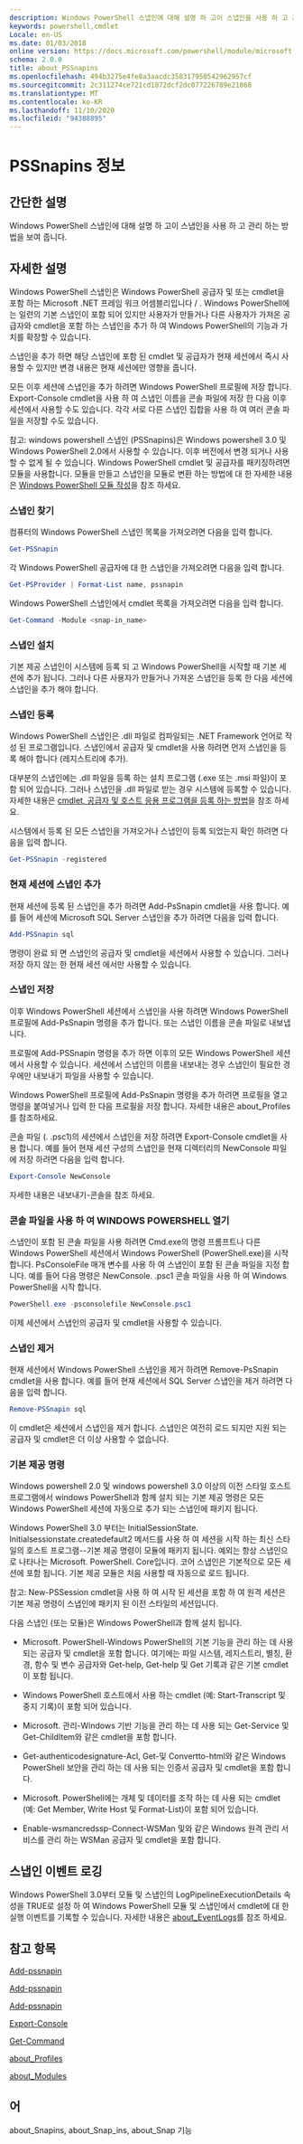 ```yaml
---
description: Windows PowerShell 스냅인에 대해 설명 하 고이 스냅인을 사용 하 고 관리 하는 방법을 보여 줍니다.
keywords: powershell,cmdlet
Locale: en-US
ms.date: 01/03/2018
online version: https://docs.microsoft.com/powershell/module/microsoft.powershell.core/about/about_pssnapins?view=powershell-5.1&WT.mc_id=ps-gethelp
schema: 2.0.0
title: about_PSSnapins
ms.openlocfilehash: 494b3275e4fe8a3aacdc358317950542962957cf
ms.sourcegitcommit: 2c311274ce721cd1072dcf2dc077226789e21868
ms.translationtype: MT
ms.contentlocale: ko-KR
ms.lasthandoff: 11/10/2020
ms.locfileid: "94388895"
---
```

# <a name="about-pssnapins"></a>PSSnapins 정보

## <a name="short-description"></a>간단한 설명

Windows PowerShell 스냅인에 대해 설명 하 고이 스냅인을 사용 하 고 관리 하는 방법을 보여 줍니다.

## <a name="long-description"></a>자세한 설명

Windows PowerShell 스냅인은 Windows PowerShell 공급자 및 또는 cmdlet을 포함 하는 Microsoft .NET 프레임 워크 어셈블리입니다 \/ . Windows PowerShell에는 일련의 기본 스냅인이 포함 되어 있지만 사용자가 만들거나 다른 사용자가 가져온 공급자와 cmdlet을 포함 하는 스냅인을 추가 하 여 Windows PowerShell의 기능과 가치를 확장할 수 있습니다.

스냅인을 추가 하면 해당 스냅인에 포함 된 cmdlet 및 공급자가 현재 세션에서 즉시 사용할 수 있지만 변경 내용은 현재 세션에만 영향을 줍니다.

모든 이후 세션에 스냅인을 추가 하려면 Windows PowerShell 프로필에 저장 합니다. Export-Console cmdlet을 사용 하 여 스냅인 이름을 콘솔 파일에 저장 한 다음 이후 세션에서 사용할 수도 있습니다. 각각 서로 다른 스냅인 집합을 사용 하 여 여러 콘솔 파일을 저장할 수도 있습니다.

참고: windows powershell 스냅인 (PSSnapins)은 Windows powershell 3.0 및 Windows PowerShell 2.0에서 사용할 수 있습니다. 이후 버전에서 변경 되거나 사용할 수 없게 될 수 있습니다. Windows PowerShell cmdlet 및 공급자를 패키징하려면 모듈을 사용합니다. 모듈을 만들고 스냅인을 모듈로 변환 하는 방법에 대 한 자세한 내용은 [Windows PowerShell 모듈 작성](/powershell/scripting/developer/module/writing-a-windows-powershell-module)을 참조 하세요.

### <a name="finding-snap-ins"></a>스냅인 찾기

컴퓨터의 Windows PowerShell 스냅인 목록을 가져오려면 다음을 입력 합니다.

```powershell
Get-PSSnapin
```

각 Windows PowerShell 공급자에 대 한 스냅인을 가져오려면 다음을 입력 합니다.

```powershell
Get-PSProvider | Format-List name, pssnapin
```

Windows PowerShell 스냅인에서 cmdlet 목록을 가져오려면 다음을 입력 합니다.

```powershell
Get-Command -Module <snap-in_name>
```

### <a name="installing-a-snap-in"></a>스냅인 설치

기본 제공 스냅인이 시스템에 등록 되 고 Windows PowerShell을 시작할 때 기본 세션에 추가 됩니다. 그러나 다른 사용자가 만들거나 가져온 스냅인을 등록 한 다음 세션에 스냅인을 추가 해야 합니다.

### <a name="registering-a-snap-in"></a>스냅인 등록

Windows PowerShell 스냅인은 .dll 파일로 컴파일되는 .NET Framework 언어로 작성 된 프로그램입니다. 스냅인에서 공급자 및 cmdlet을 사용 하려면 먼저 스냅인을 등록 해야 합니다 (레지스트리에 추가).

대부분의 스냅인에는 .dll 파일을 등록 하는 설치 프로그램 (.exe 또는 .msi 파일)이 포함 되어 있습니다. 그러나 스냅인을 .dll 파일로 받는 경우 시스템에 등록할 수 있습니다. 자세한 내용은 [cmdlet, 공급자 및 호스트 응용 프로그램을 등록 하는 방법](/previous-versions//ms714644(v=vs.85))을 참조 하세요.

시스템에서 등록 된 모든 스냅인을 가져오거나 스냅인이 등록 되었는지 확인 하려면 다음을 입력 합니다.

```powershell
Get-PSSnapin -registered
```

### <a name="adding-the-snap-in-to-the-current-session"></a>현재 세션에 스냅인 추가

현재 세션에 등록 된 스냅인을 추가 하려면 Add-PsSnapin cmdlet을 사용 합니다. 예를 들어 세션에 Microsoft SQL Server 스냅인을 추가 하려면 다음을 입력 합니다.

```powershell
Add-PSSnapin sql
```

명령이 완료 되 면 스냅인의 공급자 및 cmdlet을 세션에서 사용할 수 있습니다. 그러나 저장 하지 않는 한 현재 세션 에서만 사용할 수 있습니다.

### <a name="saving-the-snap-ins"></a>스냅인 저장

이후 Windows PowerShell 세션에서 스냅인을 사용 하려면 Windows PowerShell 프로필에 Add-PsSnapin 명령을 추가 합니다. 또는 스냅인 이름을 콘솔 파일로 내보냅니다.

프로필에 Add-PSSnapin 명령을 추가 하면 이후의 모든 Windows PowerShell 세션에서 사용할 수 있습니다. 세션에서 스냅인의 이름을 내보내는 경우 스냅인이 필요한 경우에만 내보내기 파일을 사용할 수 있습니다.

Windows PowerShell 프로필에 Add-PsSnapin 명령을 추가 하려면 프로필을 열고 명령을 붙여넣거나 입력 한 다음 프로필을 저장 합니다. 자세한 내용은 about_Profiles를 참조하세요.

콘솔 파일 (. .psc1)의 세션에서 스냅인을 저장 하려면 Export-Console cmdlet을 사용 합니다. 예를 들어 현재 세션 구성의 스냅인을 현재 디렉터리의 NewConsole 파일에 저장 하려면 다음을 입력 합니다.

```powershell
Export-Console NewConsole
```

자세한 내용은 내보내기-콘솔을 참조 하세요.

### <a name="opening-windows-powershell-with-a-console-file"></a>콘솔 파일을 사용 하 여 WINDOWS POWERSHELL 열기

스냅인이 포함 된 콘솔 파일을 사용 하려면 Cmd.exe의 명령 프롬프트나 다른 Windows PowerShell 세션에서 Windows PowerShell (PowerShell.exe)을 시작 합니다. PsConsoleFile 매개 변수를 사용 하 여 스냅인이 포함 된 콘솔 파일을 지정 합니다. 예를 들어 다음 명령은 NewConsole. .psc1 콘솔 파일을 사용 하 여 Windows PowerShell을 시작 합니다.

```powershell
PowerShell.exe -psconsolefile NewConsole.psc1
```

이제 세션에서 스냅인의 공급자 및 cmdlet을 사용할 수 있습니다.

### <a name="removing-a-snap-in"></a>스냅인 제거

현재 세션에서 Windows PowerShell 스냅인을 제거 하려면 Remove-PsSnapin cmdlet을 사용 합니다. 예를 들어 현재 세션에서 SQL Server 스냅인을 제거 하려면 다음을 입력 합니다.

```powershell
Remove-PSSnapin sql
```

이 cmdlet은 세션에서 스냅인을 제거 합니다. 스냅인은 여전히 로드 되지만 지원 되는 공급자 및 cmdlet은 더 이상 사용할 수 없습니다.

### <a name="built-in-commands"></a>기본 제공 명령

Windows powershell 2.0 및 windows powershell 3.0 이상의 이전 스타일 호스트 프로그램에서 windows PowerShell과 함께 설치 되는 기본 제공 명령은 모든 Windows PowerShell 세션에 자동으로 추가 되는 스냅인에 패키지 됩니다.

Windows PowerShell 3.0 부터는 InitialSessionState. Initialsessionstate.createdefault2 메서드를 사용 하 여 세션을 시작 하는 최신 스타일의 호스트 프로그램--기본 제공 명령이 모듈에 패키지 됩니다. 예외는 항상 스냅인으로 나타나는 Microsoft. PowerShell. Core입니다. 코어 스냅인은 기본적으로 모든 세션에 포함 됩니다. 기본 제공 모듈은 처음 사용할 때 자동으로 로드 됩니다.

참고: New-PSSession cmdlet을 사용 하 여 시작 된 세션을 포함 하 여 원격 세션은 기본 제공 명령이 스냅인에 패키지 된 이전 스타일의 세션입니다.

다음 스냅인 (또는 모듈)은 Windows PowerShell과 함께 설치 됩니다.

- Microsoft. PowerShell-Windows PowerShell의 기본 기능을 관리 하는 데 사용 되는 공급자 및 cmdlet을 포함 합니다. 여기에는 파일 시스템, 레지스트리, 별칭, 환경, 함수 및 변수 공급자와 Get-help, Get-help 및 Get 기록과 같은 기본 cmdlet이 포함 됩니다.

- Windows PowerShell 호스트에서 사용 하는 cmdlet (예: Start-Transcript 및 중지 기록)이 포함 되어 있습니다.

- Microsoft. 관리-Windows 기반 기능을 관리 하는 데 사용 되는 Get-Service 및 Get-ChildItem와 같은 cmdlet을 포함 합니다.

- Get-authenticodesignature-Acl, Get-및 Convertto-html와 같은 Windows PowerShell 보안을 관리 하는 데 사용 되는 인증서 공급자 및 cmdlet을 포함 합니다.

- Microsoft. PowerShell에는 개체 및 데이터를 조작 하는 데 사용 되는 cmdlet (예: Get Member, Write Host 및 Format-List)이 포함 되어 있습니다.

- Enable-wsmancredssp-Connect-WSMan 및와 같은 Windows 원격 관리 서비스를 관리 하는 WSMan 공급자 및 cmdlet을 포함 합니다.

## <a name="logging-snap-in-events"></a>스냅인 이벤트 로깅

Windows PowerShell 3.0부터 모듈 및 스냅인의 LogPipelineExecutionDetails 속성을 TRUE로 설정 하 여 Windows PowerShell 모듈 및 스냅인에서 cmdlet에 대 한 실행 이벤트를 기록할 수 있습니다. 자세한 내용은 [about_EventLogs](about_EventLogs.md)를 참조 하세요.

## <a name="see-also"></a>참고 항목

[Add-pssnapin](xref:Microsoft.PowerShell.Core.Add-PSSnapin)

[Add-pssnapin](xref:Microsoft.PowerShell.Core.Get-PSSnapin)

[Add-pssnapin](xref:Microsoft.PowerShell.Core.Remove-PSSnapin)

[Export-Console](xref:Microsoft.PowerShell.Core.Export-Console)

[Get-Command](xref:Microsoft.PowerShell.Core.Get-Command)

[about_Profiles](about_Profiles.md)

[about_Modules](about_Modules.md)

## <a name="keywords"></a>어

about_Snapins, about_Snap_ins, about_Snap 기능
